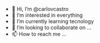 - 👋 Hi, I’m @carlovcastro
- 👀 I’m interested in everything
- 🌱 I’m currently learning tecnology
- 💞️ I’m looking to collaborate on ...
- 📫 How to reach me ...

<!---
carlovcastro/carlovcastro is a ✨ special ✨ repository because its `README.md` (this file) appears on your GitHub profile.
You can click the Preview link to take a look at your changes.
--->
